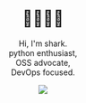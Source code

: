 # <h1 align="center">🦈🦈🦈🦈</h1>

<p align="center">Hi, I'm shark.<br>python enthusiast,<br>OSS advocate,<br>DevOps focused.</p>
<div align="center"><img src="https://github-readme-stats.vercel.app/api?username=d-aughter&theme=algolia"> </div>
